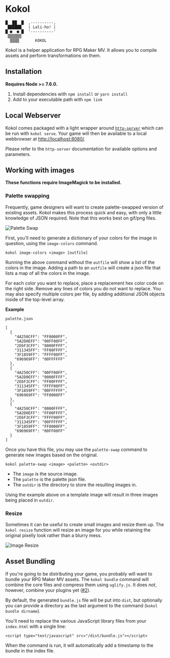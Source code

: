 # Kokol

```
█  ██  █  ,----------,
 ██████   | Lali-ho! |
█ ■  ■ █  '----------'
 ▒▒▒▒▒▒
  ▒▒▒▒       KOKOL
```

Kokol is a helper application for RPG Maker MV.  It allows you to compile assets
and perform transformations on them.

## Installation

**Requires Node >= 7.6.0.**

1. Install dependencies with `npm install` or `yarn install`
2. Add to your executable path with `npm link`

## Local Webserver

Kokol comes packaged with a light wrapper around
[`http-server`](https://www.npmjs.com/package/http-server) which can be run with
`kokol serve`.  Your game will then be available to a local webbrowser at
<http://localhost:8080/>.

Please refer to the `http-server` documentation for available
options and parameters.

## Working with images

**These functions require ImageMagick to be installed.**

### Palette swapping

Frequently, game designers will want to create palette-swapped version of
existing assets.  Kokol makes this process quick and easy, with only a little
knowledge of JSON required.  Note that this works best on gif/png files.

![Palette Swap](https://raw.githubusercontent.com/wiki/krues8dr/kokol/img/palette-swap.png)

First, you'll need to generate a dictionary of your colors for the image in
question, using the `image-colors` command.

`kokol image-colors <image> [outfile]`

Running the above command without the `outfile` will show a list of the colors
in the image. Adding a path to an `outfile` will create a json file that lists
a map of all the colors in the image.

For each color you want to replace, place a replacement hex color code on the
right side. Remove any lines of colors you do not want to replace. You may also
specify multiple colors per file, by adding additional JSON objects inside of
the top-level array.

**Example**

```
palette.json

[
  {
    "4A250CFF": "FF0000FF",
    "5A2D0EFF": "00FF00FF",
    "2E6F3CFF": "0000FFFF",
    "311345FF": "FF00FFFF",
    "3F1859FF": "FFFF00FF",
    "696969FF": "00FFFFFF"
  },
  {
    "4A250CFF": "00FF00FF",
    "5A2D0EFF": "0000FFFF",
    "2E6F3CFF": "FF00FFFF",
    "311345FF": "FFFF00FF",
    "3F1859FF": "00FFFFFF",
    "696969FF": "FF0000FF"
  },
  {
    "4A250CFF": "0000FFFF",
    "5A2D0EFF": "FF00FFFF",
    "2E6F3CFF": "FFFF00FF",
    "311345FF": "00FFFFFF",
    "3F1859FF": "FF0000FF",
    "696969FF": "00FF00FF"
  }
]
```

Once you have this file, you may use the `palette-swap` command to generate new
images based on the original.

`kokol palette-swap <image> <palette> <outdir>`

* The `image` is the source image.
* The `palette` is the palette json file.
* The `outdir` is the directory to store the resulting images in.

Using the example above on a template image will result in three images being
placed in `outdir`.

### Resize

Sometimes it can be useful to create small images and resize them up. The
`kokol resize` function will resize an image for you while retaining the
original pixelly look rather than a blurry mess.

![Image Resize](https://raw.githubusercontent.com/wiki/krues8dr/kokol/img/image-resize.png)

## Asset Bundling

If you're going to be distributing your game, you probably will want to bundle
your RPG Maker MV assets. The `kokol bundle` command will combine the core files
and compress them using `uglify.js`.  It does *not*, however, combine your
plugins yet ([#2](https://github.com/krues8dr/kokol/issues/2)).

By default, the generated `bundle.js` file will be put into `dist`, but
optionally you can provide a directory as the last argument to the command
(`kokol bundle dirname`).

You'll need to replace the various JavaScript library files from your
`index.html` with a single line:

```
<script type="text/javascript" src="/dist/bundle.js"></script>
```

When the command is run, it will automatically add a timestamp to the bundle in
the index file.
